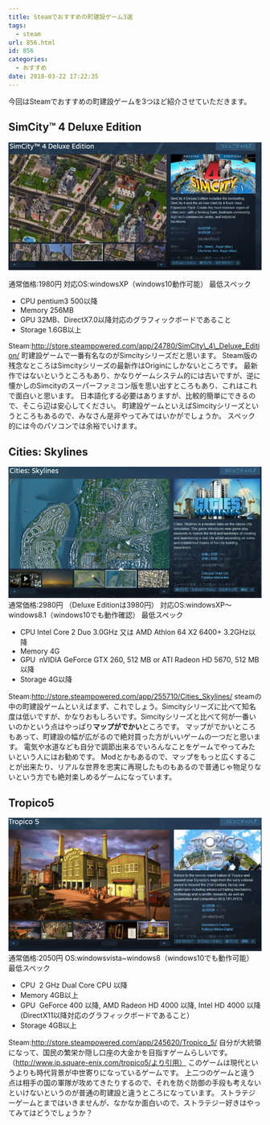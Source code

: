 ```yaml
---
title: Steamでおすすめの町建設ゲーム3選
tags:
  - steam
url: 856.html
id: 856
categories:
  - おすすめ
date: 2018-03-22 17:22:35
---
```


今回はSteamでおすすめの町建設ゲームを3つほど紹介させていただきます。

SimCity™ 4 Deluxe Edition
-------------------------

![](/images/2018/03/simcity-deluxe-edition.png)

通常価格:1980円 対応OS:windowsXP（windows10動作可能） 最低スペック

*   CPU pentium3 500以降
*   Memory 256MB
*   GPU 32MB、DirectX7.0以降対応のグラフィックボードであること
*   Storage 1.6GB以上

Steam:http://store.steampowered.com/app/24780/SimCity\_4\_Deluxe_Edition/ 町建設ゲームで一番有名なのがSimcityシリーズだと思います。 Steam版の残念なところはSimcityシリーズの最新作はOriginにしかないところです。 最新作ではないというところもあり、かなりゲームシステム的には古いですが、逆に懐かしのSimcityのスーパーファミコン版を思い出すところもあり、これはこれで面白いと思います。 日本語化する必要はありますが、比較的簡単にできるので、そこら辺は安心してください。 町建設ゲームといえばSimcityシリーズというところもあるので、みなさん是非やってみてはいかがでしょうか。 スペック的には今のパソコンでは余裕でいけます。

Cities: Skylines
----------------

![](/images/2018/03/citiesskyline.png) 通常価格:2980円 （Deluxe Editionは3980円） 対応OS:windowsXP～windows8.1（windows10でも動作確認） 最低スペック

*   CPU Intel Core 2 Duo 3.0GHz 又は AMD Athlon 64 X2 6400+ 3.2GHz以降
*   Memory 4G
*   GPU  nVIDIA GeForce GTX 260, 512 MB or ATI Radeon HD 5670, 512 MB 以降
*   Storage 4G以降

Steam:http://store.steampowered.com/app/255710/Cities_Skylines/ steamの中の町建設ゲームといえばまず、これでしょう。Simcityシリーズに比べて知名度は低いですが、かなりおもしろいです。Simcityシリーズと比べて何が一番いいのかという点はやっぱり**マップがでかい**ところです。 マップがでかいところもあって、町建設の幅が広がるので絶対買った方がいいゲームの一つだと思います。 電気や水道なども自分で調節出来るでいろんなことをゲームでやってみたいという人にはお勧めです。 Modとかもあるので、マップをもっと広くすることが出来たり、リアルな世界を忠実に再現したものもあるので普通じゃ物足りないという方でも絶対楽しめるゲームになっています。

Tropico5
--------

![](/images/2018/03/tropico5.png) 通常価格:2050円 OS:windowsvista~windows8（windows10でも動作可能） 最低スペック

*   CPU  2 GHz Dual Core CPU 以降
*   Memory 4GB以上
*   GPU  GeForce 400 以降, AMD Radeon HD 4000 以降, Intel HD 4000 以降 (DirectX11以降対応のグラフィックボードであること）
*   Storage 4GB以上

Steam:http://store.steampowered.com/app/245620/Tropico_5/ 自分が大統領になって、国民の繁栄か隠し口座の大金かを目指すゲームらしいです。（http://www.jp.square-enix.com/tropico5/より引用） このゲームは現代というよりも時代背景が中世寄りになっているゲームです。 上二つのゲームと違う点は相手の国の軍隊が攻めてきたりするので、それを防ぐ防御の手段も考えないといけないというのが普通の町建設と違うところになっています。 ストラテジーゲームとまではいきませんが、なかなか面白いので、ストラテジー好きはやってみてはどうでしょうか？